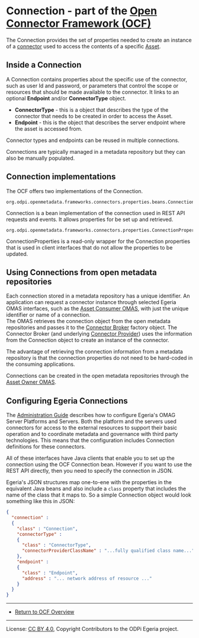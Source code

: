 <!-- SPDX-License-Identifier: CC-BY-4.0 -->
<!-- Copyright Contributors to the ODPi Egeria project. -->

# Connection - part of the [Open Connector Framework (OCF)](..)

The Connection provides the set of properties needed to create an instance
of a [connector](connector.md) used to access the contents of a specific
[Asset](../../../../../open-metadata-implementation/access-services/docs/concepts/assets/README.md).

## Inside a Connection

A Connection contains properties about the specific use of the connector, such as
user Id and password, or parameters that control the scope or resources that should be
made available to the connector.
It links to an optional **Endpoint** and/or **ConnectorType** object.  

* **ConnectorType** - this is a object that describes the type of the connector that needs to be created in order to
access the Asset.
* **Endpoint** - this is the object that describes the server endpoint where the asset is accessed from.

Connector types and endpoints can be reused in multiple connections.

Connections are typically managed in a metadata repository but they can also be manually populated.

## Connection implementations

The OCF offers two implementations of the Connection.

```
org.odpi.openmetadata.frameworks.connectors.properties.beans.Connection
```

Connection is a bean implementation of the connection used in REST API requests and events.  It allows properties for be
set up and retrieved.

```
org.odpi.openmetadata.frameworks.connectors.properties.ConnectionProperties
```

ConnectionProperties is a read-only wrapper for the Connection properties that is used in client interfaces that do not allow the 
properties to be updated.

## Using Connections from open metadata repositories

Each connection stored in a metadata repository has a unique identifier.
An application can request a connector instance through selected Egeria OMAS interfaces, such
as the [Asset Consumer OMAS](../../../../access-services/asset-consumer/docs/concepts/README.md), with just the unique identifier or name of a connection.  
The OMAS retrieves the connection object from the open metadata repositories and passes it to the [Connector Broker](connector-broker.md)
factory object.  The Connector Broker (and underlying [Connector Provider](connector-provider.md)) uses the information from the Connection object
to create an instance of the connector.

The advantage of retrieving the connection information from a metadata repository is that the connection properties
do not need to be hard-coded in the consuming applications.

Connections can be created in the open metadata repositories through the [Asset Owner OMAS](../../../../access-services/asset-owner/README.md).

## Configuring Egeria Connections

The [Administration Guide](../../../../admin-services/docs/user) describes how to configure Egeria's
OMAG Server Platforms and Servers.  Both the platform and the servers used connectors for access to the
external resources to support their basic operation and to coordinate metadata and governance with
third party technologies.  This means that the configuration includes Connection definitions for these connectors.

All of these interfaces have Java clients that enable you to set up the connection using the OCF Connection bean.
However if you want to use the REST API directly, then you need to specify the connection in JSON.

Egeria's JSON structures map one-to-ene with the properties in the equivalent Java beans and also include
a `class` property that includes the name of the class that it maps to.  So a simple Connection object
would look something like this in JSON:

```json
{
  "connection" : 
  {
    "class" : "Connection",
    "connectorType" : 
    {
      "class" : "ConnectorType",
      "connectorProviderClassName" : "...fully qualified class name..."
    },
    "endpoint" : 
    {
      "class" : "Endpoint",
      "address" : "... network address of resource ..."
    }
  }
}
```

----
* [Return to OCF Overview](../..)
  
----
License: [CC BY 4.0](https://creativecommons.org/licenses/by/4.0/),
Copyright Contributors to the ODPi Egeria project.
